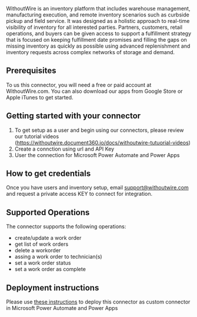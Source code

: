 WithoutWire is an inventory platform that includes warehouse management, manufacturing execution, and remote inventory scenarios such as curbside pickup and field service.  It was designed as a holistic approach to real-time visibility of inventory for all interested parties.  Partners, customers, retail operations, and buyers can be given access to support a fulfillment strategy that is focused on keeping fulfillment date promises and filling the gaps on missing inventory as quickly as possible using advanced replenishment and inventory requests across complex networks of storage and demand.

## Prerequisites

To us this connector, you will need a free or paid account at WithoutWire.com. You can also download our apps from Google Store or Apple iTunes to get started.  

## Getting started with your connector
1. To get setup as a user and begin using our connectors, please review our tutorial videos (https://withoutwire.document360.io/docs/withoutwire-tutuorial-videos)
2. Create a connction using url and API Key
3. User the connection for Microsoft Power Automate and Power Apps

## How to get credentials
Once you have users and inventory setup, email support@withoutwire.com and request a private access KEY to connect for integration.

## Supported Operations
The connector supports the following operations:
* create/update a work order
* get list of work orders
* delete a workorder 
* assing a work order to technician(s)
* set a work order status
* set a work order as complete

## Deployment instructions  
Please use [these instructions](https://docs.microsoft.com/en-us/connectors/custom-connectors/paconn-cli) to deploy this connector as custom connector in Microsoft Power Automate and Power Apps